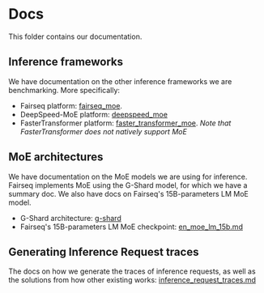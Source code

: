 # Docs
This folder contains our documentation.

## Inference frameworks
We have documentation on the other inference frameworks we are benchmarking. More specifically:

- Fairseq platform: [fairseq_moe](./fairseq_moe.md).
- DeepSpeed-MoE platform: [deepspeed_moe](./deepspeed_moe.md)
- FasterTransformer platform: [faster_transformer_moe](./faster_transformer_moe.md). *Note that FasterTransformer does not natively support MoE*

## MoE architectures
We have documentation on the MoE models we are using for inference. Fairseq implements MoE using the G-Shard model, for which we have a summary doc. We also have docs on Fairseq's 15B-parameters LM MoE model.

* G-Shard architecture: [g-shard](./g-shard.md)
* Fairseq's 15B-parameters LM MoE checkpoint: [en_moe_lm_15b.md](./en_moe_lm_15b.md)

## Generating Inference Request traces

The docs on how we generate the traces of inference requests, as well as the solutions from how other existing works: [inference_request_traces.md](./inference_request_traces.md)
